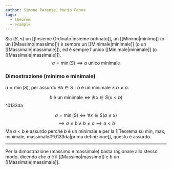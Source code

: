 ```yaml
---
author: Simone Parente, Mario Penna
tags:
  - theorem
  - example
---
```

Sia $(S, \leq)$ un [[Insieme Ordinato|insieme ordinato]], un [[Minimo|minimo]] (o un [[Massimo|massimo]]) è sempre un [[Minimale|minimale]] (o un [[Massimale|massimale]]), ed è sempre l'unico [[Minimale|minimale]] (o [[Massimale|massimale]]).
$$a = \min(S) \implies a \text{ unico minimale}$$
### Dimostrazione (minimo e minimale)
$a = \min(S)$, per assurdo $\exists b \in S: b \text{ è un minimale} \land b \neq a$.

$$b \text{ è un minimale} \iff \nexists \; x \in S(x < b)$$ ^0133da

$$a = \min(S) \iff \forall x \in S (a \leq x)$$
$$\implies a \leq b \land b \neq a \implies a<b$$
Ma $a<b$ è assurdo perché $b$ è un minimale e per la [[Teorema su min, max, minimale, massimale#^0133da|prima definizione]], questo è assurdo.

---
Per la dimostrazione (massimo e massimale) basta ragionare allo stesso modo, dicendo che $a$ è il [[Massimo|massimo]] e $b$ un [[Massimale|massimale]].